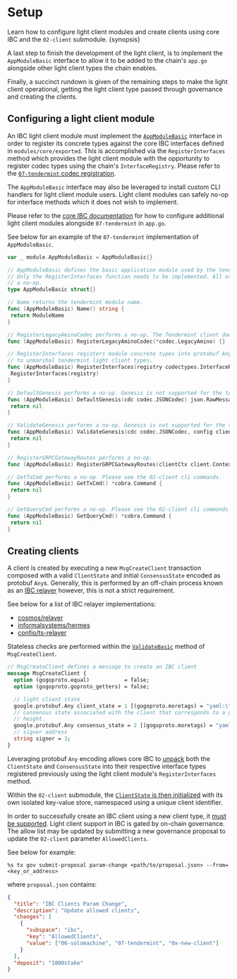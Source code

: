<!-- 
order: 9
-->

# Setup

Learn how to configure light client modules and create clients using core IBC and the `02-client` submodule. {synopsis}

A last step to finish the development of the light client, is to implement the `AppModuleBasic` interface to allow it to be added to the chain's `app.go` alongside other light client types the chain enables.

Finally, a succinct rundown is given of the remaining steps to make the light client operational, getting the light client type passed through governance and creating the clients.

## Configuring a light client module

An IBC light client module must implement the [`AppModuleBasic`](https://github.com/cosmos/cosmos-sdk/blob/main/types/module/module.go#L50) interface in order to register its concrete types against the core IBC interfaces defined in `modules/core/exported`. This is accomplished via the `RegisterInterfaces` method which provides the light client module with the opportunity to register codec types using the chain's `InterfaceRegistry`. Please refer to the [`07-tendermint` codec registration](https://github.com/cosmos/ibc-go/blob/02-client-refactor-beta1/modules/light-clients/07-tendermint/codec.go#L11).

The `AppModuleBasic` interface may also be leveraged to install custom CLI handlers for light client module users. Light client modules can safely no-op for interface methods which it does not wish to implement.

Please refer to the [core IBC documentation](../integration.md#integrating-light-clients) for how to configure additional light client modules alongside `07-tendermint` in `app.go`.

See below for an example of the `07-tendermint` implementation of `AppModuleBasic`.

```go
var _ module.AppModuleBasic = AppModuleBasic{}

// AppModuleBasic defines the basic application module used by the tendermint light client.
// Only the RegisterInterfaces function needs to be implemented. All other function perform
// a no-op.
type AppModuleBasic struct{}

// Name returns the tendermint module name.
func (AppModuleBasic) Name() string {
 return ModuleName
}

// RegisterLegacyAminoCodec performs a no-op. The Tendermint client does not support amino.
func (AppModuleBasic) RegisterLegacyAminoCodec(*codec.LegacyAmino) {}

// RegisterInterfaces registers module concrete types into protobuf Any. This allows core IBC
// to unmarshal tendermint light client types.
func (AppModuleBasic) RegisterInterfaces(registry codectypes.InterfaceRegistry) {
 RegisterInterfaces(registry)
}

// DefaultGenesis performs a no-op. Genesis is not supported for the tendermint light client.
func (AppModuleBasic) DefaultGenesis(cdc codec.JSONCodec) json.RawMessage {
 return nil
}

// ValidateGenesis performs a no-op. Genesis is not supported for the tendermint light cilent.
func (AppModuleBasic) ValidateGenesis(cdc codec.JSONCodec, config client.TxEncodingConfig, bz json.RawMessage) error {
 return nil
}

// RegisterGRPCGatewayRoutes performs a no-op.
func (AppModuleBasic) RegisterGRPCGatewayRoutes(clientCtx client.Context, mux *runtime.ServeMux) {}

// GetTxCmd performs a no-op. Please see the 02-client cli commands.
func (AppModuleBasic) GetTxCmd() *cobra.Command {
 return nil
}

// GetQueryCmd performs a no-op. Please see the 02-client cli commands.
func (AppModuleBasic) GetQueryCmd() *cobra.Command {
 return nil
}
```

## Creating clients

A client is created by executing a new `MsgCreateClient` transaction composed with a valid `ClientState` and initial `ConsensusState` encoded as protobuf `Any`s.
Generally, this is performed by an off-chain process known as an [IBC relayer](https://github.com/cosmos/ibc/tree/main/spec/relayer/ics-018-relayer-algorithms) however, this is not a strict requirement.

See below for a list of IBC relayer implementations:

- [cosmos/relayer](https://github.com/cosmos/relayer)
- [informalsystems/hermes](https://github.com/informalsystems/hermes)
- [confio/ts-relayer](https://github.com/confio/ts-relayer)

Stateless checks are performed within the [`ValidateBasic`](https://github.com/cosmos/ibc-go/blob/02-client-refactor-beta1/modules/core/02-client/types/msgs.go#L48) method of `MsgCreateClient`.

```protobuf
// MsgCreateClient defines a message to create an IBC client
message MsgCreateClient {
  option (gogoproto.equal)           = false;
  option (gogoproto.goproto_getters) = false;

  // light client state
  google.protobuf.Any client_state = 1 [(gogoproto.moretags) = "yaml:\"client_state\""];
  // consensus state associated with the client that corresponds to a given
  // height.
  google.protobuf.Any consensus_state = 2 [(gogoproto.moretags) = "yaml:\"consensus_state\""];
  // signer address
  string signer = 3;
}
```

Leveraging protobuf `Any` encoding allows core IBC to [unpack](https://github.com/cosmos/ibc-go/blob/02-client-refactor-beta1/modules/core/keeper/msg_server.go#L28-L36) both the `ClientState` and `ConsensusState` into their respective interface types registered previously using the light client module's `RegisterInterfaces` method.

Within the `02-client` submodule, the [`ClientState` is then initialized](https://github.com/cosmos/ibc-go/blob/02-client-refactor-beta1/modules/core/02-client/keeper/client.go#L30-L34) with its own isolated key-value store, namespaced using a unique client identifier.

In order to successfully create an IBC client using a new client type, it [must be supported](https://github.com/cosmos/ibc-go/blob/02-client-refactor-beta1/modules/core/02-client/keeper/client.go#L18-L24). Light client support in IBC is gated by on-chain governance. The allow list may be updated by submitting a new governance proposal to update the `02-client` parameter `AllowedClients`.

<!-- 
- TODO: update when params are managed by ibc-go 
- https://github.com/cosmos/ibc-go/issues/2010
-->
See below for example:

```shell
%s tx gov submit-proposal param-change <path/to/proposal.json> --from=<key_or_address>
```

where `proposal.json` contains:

```json
{
  "title": "IBC Clients Param Change",
  "description": "Update allowed clients",
  "changes": [
    {
      "subspace": "ibc",
      "key": "AllowedClients",
      "value": ["06-solomachine", "07-tendermint", "0x-new-client"]
    }
  ],
  "deposit": "1000stake"
}
```
